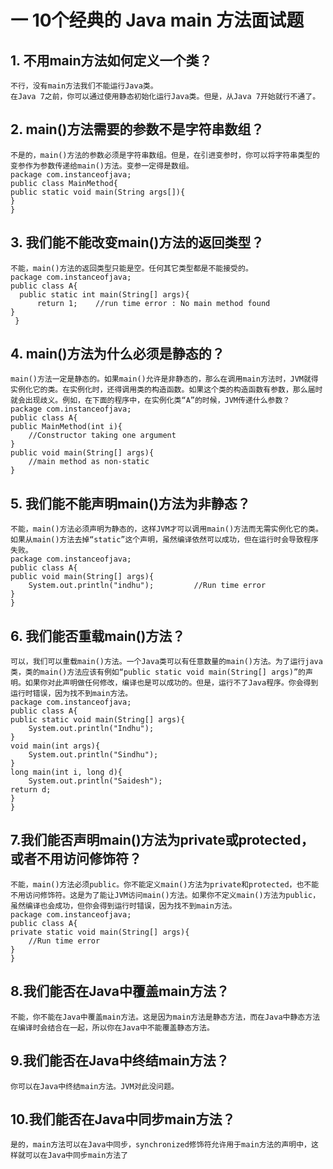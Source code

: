 # 一 10个经典的 Java main 方法面试题
## 1. 不用main方法如何定义一个类？
	不行，没有main方法我们不能运行Java类。
    在Java 7之前，你可以通过使用静态初始化运行Java类。但是，从Java 7开始就行不通了。
## 2. main()方法需要的参数不是字符串数组？
	不是的，main()方法的参数必须是字符串数组。但是，在引进变参时，你可以将字符串类型的变参作为参数传递给main()方法。变参一定得是数组。
	package com.instanceofjava;
	public class MainMethod{
	public static void main(String args[]){
	}
	}
## 3. 我们能不能改变main()方法的返回类型？
	不能，main()方法的返回类型只能是空。任何其它类型都是不能接受的。
  	package com.instanceofjava;
  	public class A{
      public static int main(String[] args){
          return 1;    //run time error : No main method found
  	}
 	 }
## 4. main()方法为什么必须是静态的？
    main()方法一定是静态的。如果main()允许是非静态的，那么在调用main方法时，JVM就得实例化它的类。在实例化时，还得调用类的构造函数。如果这个类的构造函数有参数，那么届时就会出现歧义。例如，在下面的程序中，在实例化类“A”的时候，JVM传递什么参数？
    package com.instanceofjava;
    public class A{
    public MainMethod(int i){
        //Constructor taking one argument
    }
    public void main(String[] args){
        //main method as non-static
    }
## 5. 我们能不能声明main()方法为非静态？
    不能，main()方法必须声明为静态的，这样JVM才可以调用main()方法而无需实例化它的类。
    如果从main()方法去掉“static”这个声明，虽然编译依然可以成功，但在运行时会导致程序失败。
    package com.instanceofjava;
    public class A{
    public void main(String[] args){
        System.out.println("indhu");         //Run time error
    }
    }
## 6. 我们能否重载main()方法？
    可以，我们可以重载main()方法。一个Java类可以有任意数量的main()方法。为了运行java类，类的main()方法应该有例如“public static void main(String[] args)”的声明。如果你对此声明做任何修改，编译也是可以成功的。但是，运行不了Java程序。你会得到运行时错误，因为找不到main方法。
    package com.instanceofjava;
    public class A{
    public static void main(String[] args){
        System.out.println("Indhu");
    }
    void main(int args){
        System.out.println("Sindhu");
    }
    long main(int i, long d){
        System.out.println("Saidesh");
    return d;
    }
    }
## 7.我们能否声明main()方法为private或protected，或者不用访问修饰符？
    不能，main()方法必须public。你不能定义main()方法为private和protected，也不能不用访问修饰符。这是为了能让JVM访问main()方法。如果你不定义main()方法为public，虽然编译也会成功，但你会得到运行时错误，因为找不到main方法。
    package com.instanceofjava;
    public class A{
    private static void main(String[] args){
        //Run time error
    }
    }
## 8.我们能否在Java中覆盖main方法？
    不能，你不能在Java中覆盖main方法。这是因为main方法是静态方法，而在Java中静态方法在编译时会结合在一起，所以你在Java中不能覆盖静态方法。
## 9.我们能否在Java中终结main方法？
    你可以在Java中终结main方法。JVM对此没问题。
## 10.我们能否在Java中同步main方法？
    是的，main方法可以在Java中同步，synchronized修饰符允许用于main方法的声明中，这样就可以在Java中同步main方法了